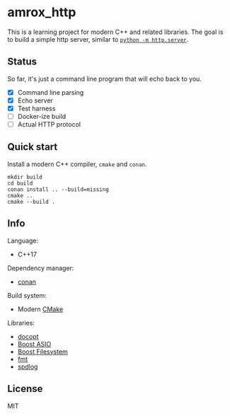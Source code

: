 # amrox_http

This is a learning project for modern C++ and related libraries. The goal is to build a simple http server, similar to [`python -m http.server`](https://docs.python.org/3/library/http.server.html).

## Status

So far, it's just a command line program that will echo back to you.

- [x] Command line parsing
- [x] Echo server
- [x] Test harness
- [ ] Docker-ize build
- [ ] Actual HTTP protocol

## Quick start

Install a modern C++ compiler, `cmake` and `conan`.

```shell
mkdir build
cd build
conan install .. --build=missing
cmake ..
cmake --build .
```

## Info

Language:

- C++17

Dependency manager:

- [conan](https://conan.io/)

Build system:

- Modern [CMake](https://cmake.org/)

Libraries:

- [docopt](https://github.com/docopt/docopt.cpp)
- [Boost ASIO](https://www.boost.org/doc/libs/1_72_0/doc/html/boost_asio.html)
- [Boost Filesystem](https://www.boost.org/doc/libs/1_72_0/libs/filesystem/doc/reference.html)
- [fmt](https://github.com/fmtlib/fmt)
- [spdlog](https://github.com/gabime/spdlog)

## License

MIT
